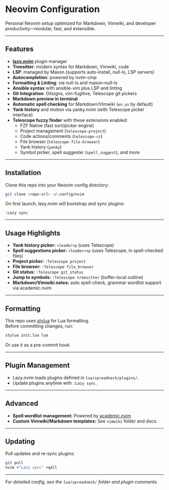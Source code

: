 # Neovim Configuration

Personal Neovim setup optimized for Markdown, Vimwiki, and developer productivity—modular, fast, and extensible.

---

## Features

- **[lazy.nvim](https://github.com/folke/lazy.nvim)** plugin manager
- **Treesitter**: modern syntax for Markdown, Vimwiki, code
- **LSP**: managed by Mason (supports auto-install, null-ls, LSP servers)
- **Autocompletion**: powered by nvim-cmp
- **Formatting & Linting**: via null-ls and mason-null-ls
- **Ansible syntax** with ansible-vim plus LSP and linting
- **Git Integration**: Gitsigns, vim-fugitive, Telescope git pickers
- **Markdown preview in terminal**
- **Automatic spell checking** for Markdown/Vimwiki (`en_us` by default)
- **Yank history** and motion via yanky.nvim (with Telescope picker interface)
- **Telescope fuzzy finder** with these extensions enabled:
  - FZF Native (fast sort/picker engine)
  - Project management (`telescope-project`)
  - Code actions/comments (`telescope-cc`)
  - File browser (`telescope-file-browser`)
  - Yank history (`yanky`)
  - Symbol picker, spell suggester (`spell_suggest`), and more

---

## Installation

Clone this repo into your Neovim config directory:

```sh
git clone <repo-url> ~/.config/nvim
```

On first launch, lazy.nvim will bootstrap and sync plugins:

```vim
:Lazy sync
```

---

## Usage Highlights

- **Yank history picker:** `<leader>p` (uses Telescope)
- **Spell suggestions picker:** `<leader>sp` (uses Telescope, in spell-checked files)
- **Project picker:** `:Telescope project`
- **File browser:** `:Telescope file_browser`
- **Git status:** `:Telescope git_status`
- **Jump to symbols:** `:Telescope treesitter` (buffer-local outline)
- **Markdown/Vimwiki notes:** auto spell-check, grammar wordlist support via academic.nvim

---

## Formatting

This repo uses [stylua](https://github.com/JohnnyMorganz/StyLua) for Lua formatting.  
Before committing changes, run:

```sh
stylua init.lua lua
```
Or use it as a pre-commit hook.

---

## Plugin Management

- Lazy.nvim loads plugins defined in `lua/spreadneck/plugins/`.
- Update plugins anytime with `:Lazy sync`.

---

## Advanced

- **Spell wordlist management:** Powered by [academic.nvim](https://github.com/ficcdaf/academic.nvim)
- **Custom Vimwiki/Markdown templates:** See `vimwiki` folder and docs.

---

## Updating

Pull updates and re-sync plugins:

```sh
git pull
nvim +"Lazy sync" +qall
```

---

*For detailed config, see the `lua/spreadneck/` folder and plugin comments.*
